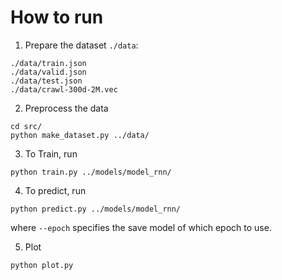 # How to run

1. Prepare the dataset `./data`:

```
./data/train.json
./data/valid.json
./data/test.json
./data/crawl-300d-2M.vec
```

2. Preprocess the data
```
cd src/
python make_dataset.py ../data/
```

3. To Train, run
```
python train.py ../models/model_rnn/
```

4. To predict, run
```
python predict.py ../models/model_rnn/
```
where `--epoch` specifies the save model of which epoch to use.

5. Plot
```
python plot.py
```
